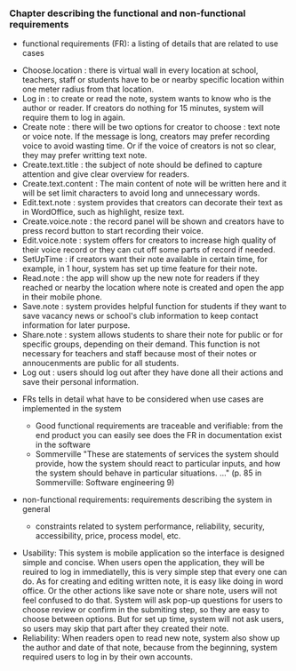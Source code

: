 ### Chapter describing the functional and non-functional requirements

* functional requirements (FR): a listing of details that are related to use cases

- Choose.location : there is virtual wall in every location at school, teachers, staff or students have to be or nearby specific location within one meter radius from that location.
- Log in : to create or read the note, system wants to know who is the author or reader. If creators do nothing for 15 minutes, system will require them to log in again.
- Create note : there will be two options for creator to choose : text note or voice note. If the message is long, creators may prefer recording voice to avoid wasting time. Or if the voice of creators is not so clear, they may prefer writting text note.
- Create.text.title : the subject of note should be defined to capture attention and give clear overview for readers.
- Create.text.content : The main content of note will be written here and it will be set limit characters to avoid long and unnecessary words.
- Edit.text.note : system provides that creators can decorate their text as in WordOffice, such as highlight, resize text.
- Create.voice.note : the record panel will be shown and creators have to press record button to start recording their voice.
- Edit.voice.note : system offers for creators to increase high quality of their voice record or they can cut off some parts of record if needed.
- SetUpTime : if creators want their note available in certain time, for example, in 1 hour, system has set up time feature for their note.
- Read.note : the app will show up the new note for readers if they reached or nearby the location where note is created and open the app in their mobile phone.
- Save.note : system provides helpful function for students if they want to save vacancy news or school's club information to keep contact information for later purpose.
- Share.note : system allows students to share their note for public or for specific groups, depending on their demand. This function is not necessary for teachers and staff because most of their notes or annoucenments are public for all students.
- Log out : users should log out after they have done all their actions and save their personal information.



* FRs tells in detail what have to be considered when use cases are implemented in the system
  * Good functional requirements are traceable and verifiable: from the end product you can easily see does the FR in documentation exist in the software
  * Sommerville "These are statements of services the system should provide, how the system should react to particular inputs, and how the system should behave in particular situations. ..." (p. 85 in Sommerville: Software engineering 9)
 


* non-functional requirements: requirements describing the system in general
  * constraints related to system performance, reliability, security, accessibility, price, process model, etc.

- Usability:
 This system is mobile application so the interface is designed simple and concise. When users open the application, they will be reuired to log in immediatelly, this is very simple step that every one can do. As for creating and editing written note, it is easy like doing in word office. Or the other actions like save note or share note, users will not feel confused to do that. System will ask pop-up questions for users to choose review or confirm in the submiting step, so they are easy to choose between options. But for set up time, system will not ask users, so users may skip that part after they created their note. 
- Reliability:
 When readers open to read new note, system also show up the author and date of that note, because from the beginning, system required users to log in by their own accounts. 
 

